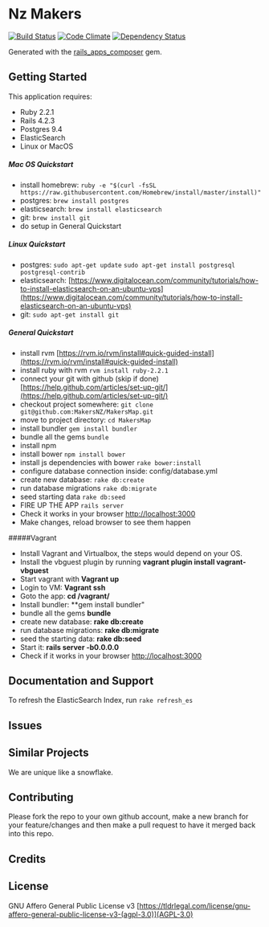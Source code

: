 Nz Makers
================

[![Build Status](https://img.shields.io/travis/MakersNZ/MakersMap.svg)](https://travis-ci.org/MakersNZ/MakersMap)
[![Code Climate](https://img.shields.io/codeclimate/github/MakersNZ/MakersMap.svg)](https://codeclimate.com/github/MakersNZ/MakersMap)
[![Dependency Status](https://img.shields.io/gemnasium/MakersNZ/MakersMap.svg)](https://gemnasium.com/MakersNZ/MakersMap)


Generated with the [rails_apps_composer](https://github.com/RailsApps/rails_apps_composer) gem.


Getting Started
---------------
This application requires:

- Ruby 2.2.1
- Rails 4.2.3
- Postgres 9.4
- ElasticSearch
- Linux or MacOS

##### Mac OS Quickstart
- install homebrew: `ruby -e "$(curl -fsSL https://raw.githubusercontent.com/Homebrew/install/master/install)"`
- postgres: `brew install postgres`
- elasticsearch: `brew install elasticsearch`
- git: `brew install git`
- do setup in General Quickstart

##### Linux Quickstart
- postgres: `sudo apt-get update`
`sudo apt-get install postgresql postgresql-contrib`
- elasticsearch: [https://www.digitalocean.com/community/tutorials/how-to-install-elasticsearch-on-an-ubuntu-vps](https://www.digitalocean.com/community/tutorials/how-to-install-elasticsearch-on-an-ubuntu-vps)
- git: `sudo apt-get install git`

##### General Quickstart
- install rvm [https://rvm.io/rvm/install#quick-guided-install](https://rvm.io/rvm/install#quick-guided-install)
- install ruby with rvm `rvm install ruby-2.2.1`
- connect your git with github (skip if done) [https://help.github.com/articles/set-up-git/](https://help.github.com/articles/set-up-git/)
- checkout project somewhere: `git clone git@github.com:MakersNZ/MakersMap.git`
- move to project directory: `cd MakersMap`
- install bundler `gem install bundler`
- bundle all the gems `bundle`
- install npm
- install bower `npm install bower`
- install js dependencies with bower `rake bower:install`
- configure database connection inside: config/database.yml
- create new database: `rake db:create`
- run database migrations `rake db:migrate`
- seed starting data `rake db:seed`
- FIRE UP THE APP `rails server`
- Check it works in your browser [http://localhost:3000](http://localhost:3000)
- Make changes, reload browser to see them happen

#####Vagrant

- Install Vagrant and Virtualbox, the steps would depend on your OS.
- Install the vbguest plugin by running **vagrant plugin install vagrant-vbguest**
- Start vagrant with **Vagrant up**
- Login to VM: **Vagrant ssh**
- Goto the app: **cd /vagrant/**
- Install bundler: **gem install bundler"
- bundle all the gems **bundle**
- create new database: **rake db:create**
- run database migrations: **rake db:migrate**
- seed the starting data: **rake db:seed**
- Start it: **rails server -b0.0.0.0**
- Check if it works in your browser [http://localhost:3000](http://localhost:3000)

Documentation and Support
-------------------------

To refresh the ElasticSearch Index, run `rake refresh_es`

Issues
-------------

Similar Projects
----------------
We are unique like a snowflake.

Contributing
------------
Please fork the repo to your own github account, make a new branch for your feature/changes and then make a pull request to have it merged back into this repo.

Credits
-------


License
-------

GNU Affero General Public License v3 [https://tldrlegal.com/license/gnu-affero-general-public-license-v3-(agpl-3.0)](AGPL-3.0)
